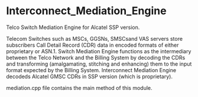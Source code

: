 # Interconnect_Mediation_Engine

Telco Switch Mediation Engine for Alcatel SSP version.

Telecom Switches such as MSCs, GGSNs, SMSCsand VAS servers store subscribers Call Detail Record (CDR) data in encoded formats of either proprietary or ASN.1. Switch Mediation Engine functions as the intermediary between the Telco Network and the Billing System by decoding the CDRs and transforming (amalgamating, stitching and enhancing) them to the input format expected by the Billing System. Interconnect Mediation Engine decodeds Alcatel GMSC CDRs in SSP version (which is proprietary).

mediation.cpp file contains the main method of this module.
